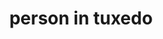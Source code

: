---
layout: people&body
title: person in tuxedo
emoji: person_in_tuxedo
permalink: 🤵.html
image: assets/img/3moji/person_in_tuxedo.png
---